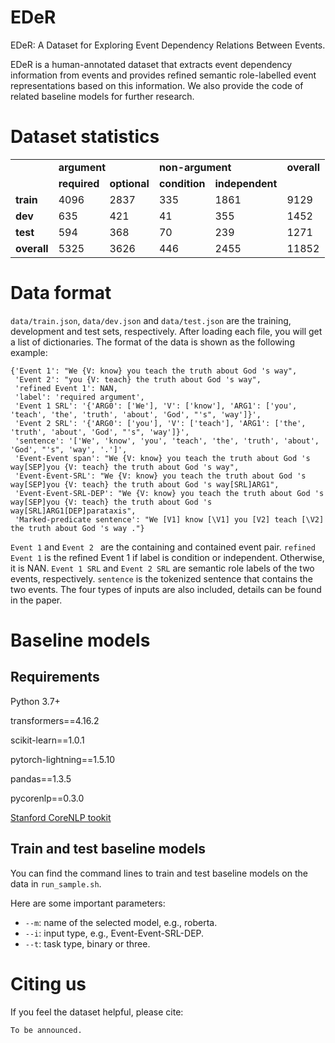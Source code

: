 # EDeR
EDeR: A Dataset for Exploring Event Dependency Relations Between Events.

EDeR is a human-annotated dataset that extracts event dependency information from events and provides refined semantic role-labelled event representations based on this information. We also provide the code of related baseline models for further research.

# Dataset statistics

<table>

  <tr>
    <td></td>
    <td colspan="2"><b>argument</td>
    <td colspan="2"><b>non-argument</td>
    <td><b>overall</td>
  </tr>
  <tr>
    <td></td>
    <td><b>required</td>
    <td><b>optional</td>
    <td><b>condition</td>
    <td><b>independent</td>
    <td></td>
  </tr>
  <tr>
    <td><b>train</td>
    <td>4096</td>
    <td>2837</td>
    <td>335</td>
    <td>1861</td>
    <td>9129</td>
  </tr>
  <tr>
    <td><b>dev</td>
    <td>635</td>
    <td>421</td>
    <td>41</td>
    <td>355</td>
    <td>1452</td>
  </tr>
  <tr>
    <td><b>test</td>
    <td>594</td>
    <td>368</td>
    <td>70</td>
    <td>239</td>
    <td>1271</td>
  </tr>
  <tr>
    <td><b>overall</td>
    <td>5325</td>
    <td>3626</td>
    <td>446</td>
    <td>2455</td>
    <td>11852</td>
  </tr>
</table>

# Data format
```data/train.json```, ```data/dev.json``` and ```data/test.json``` are the training, development and test sets, respectively. After loading each file, you will get a list of dictionaries. The format of the data is shown as the following example:
```
{'Event 1': "We {V: know} you teach the truth about God 's way",
 'Event 2': "you {V: teach} the truth about God 's way",
 'refined Event 1': NAN,
 'label': 'required argument',
 'Event 1 SRL': '{'ARG0': ['We'], 'V': ['know'], 'ARG1': ['you', 'teach', 'the', 'truth', 'about', 'God', "'s", 'way']}',
 'Event 2 SRL': '{'ARG0': ['you'], 'V': ['teach'], 'ARG1': ['the', 'truth', 'about', 'God', "'s", 'way']}',
 'sentence': '['We', 'know', 'you', 'teach', 'the', 'truth', 'about', 'God', "'s", 'way', '.']',
 'Event-Event span': "We {V: know} you teach the truth about God 's way[SEP]you {V: teach} the truth about God 's way",
 'Event-Event-SRL': "We {V: know} you teach the truth about God 's way[SEP]you {V: teach} the truth about God 's way[SRL]ARG1",
 'Event-Event-SRL-DEP': "We {V: know} you teach the truth about God 's way[SEP]you {V: teach} the truth about God 's way[SRL]ARG1[DEP]parataxis",
 'Marked-predicate sentence': "We [V1] know [\V1] you [V2] teach [\V2] the truth about God 's way ."}
```
``` Event 1 ``` and ```Event 2 ``` are the containing and contained event pair.
``` refined Event 1 ```  is the refined Event 1 if label is condition or independent. Otherwise, it is NAN. 
```Event 1 SRL``` and ```Event 2 SRL``` are semantic role labels of the two events, respectively. 
```sentence``` is the tokenized sentence that contains the two events. The four types of inputs are also included, details can be found in the paper.

# Baseline models
## Requirements
Python 3.7+

transformers==4.16.2

scikit-learn==1.0.1

pytorch-lightning==1.5.10

pandas==1.3.5

pycorenlp==0.3.0

[Stanford CoreNLP tookit](https://stanfordnlp.github.io/CoreNLP/download.html)
 
## Train and test baseline models

You can find the command lines to train and test baseline models on the data in `run_sample.sh`.

Here are some important parameters:

* `--m`: name of the selected model, e.g., roberta.
* `--i`: input type, e.g., Event-Event-SRL-DEP.
* `--t`: task type, binary or three.



 # Citing us

If you feel the dataset helpful, please cite:

```  
To be announced.
```

